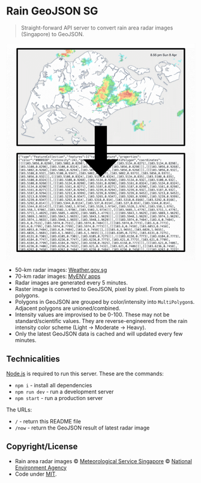 Rain GeoJSON SG
===

> Straight-forward API server to convert rain area radar images (Singapore) to GeoJSON.

![Convert rain area radar image to GeoJSON](radar2geojson.png)

- 50-km radar images: [Weather.gov.sg](http://www.weather.gov.sg/weather-rain-area-50km/)
- 70-km radar images: [MyENV apps](http://www.nea.gov.sg/)
- Radar images are generated every 5 minutes.
- Raster image is converted to GeoJSON, pixel by pixel. From pixels to polygons.
- Polygons in GeoJSON are grouped by color/intensity into `MultiPolygon`s. Adjacent polygons are unioned/combined.
- Intensity values are improvised to be 0-100. These may not be standard/scientific values. They are reverse-engineered from the rain intensity color scheme (Light → Moderate → Heavy).
- Only the latest GeoJSON data is cached and will updated every few minutes.

Technicalities
---

[Node.js](https://nodejs.org/) is required to run this server. These are the commands:

- `npm i` - install all dependencies
- `npm run dev` - run a development server
- `npm start` - run a production server

The URLs:

- `/` - return this README file
- `/now` - return the GeoJSON result of latest radar image

Copyright/License
---

- Rain area radar images © [Meteorological Service Singapore](http://www.weather.gov.sg/) © [National Environment Agency](http://www.nea.gov.sg/)
- Code under [MIT](https://cheeaun.mit-license.org/).